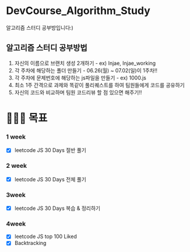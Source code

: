 # DevCourse_Algorithm_Study

알고리즘 스터디 공부방입니다:)

## 알고리즘 스터디 공부방법

1. 자신의 이름으로 브랜치 생성 2개하기 - ex) Injae, Injae_working
2. 각 주차에 해당하는 폴더 만들기 - 06.26(월) ~ 07.02(일)이 1주차!!
3. 각 주차에 문제번호에 해당하는 js파일을 만들기 - ex) 1000.js
4. 최소 1주 간격으로 과제와 똑같이 풀리퀘스트를 하여 팀원들에게 코드를 공유하기
5. 자신의 코드와 비교하며 팀원 코드리뷰 할 점 있으면 해주기!!
   
# 👩🏻‍💻 목표

### 1 week 

- [x] leetcode JS 30 Days 절반 풀기

### 2 week

- [x] leetcode JS 30 Days 전체 풀기

### 3week

- [x] leetcode JS 30 Days 복습 & 정리하기

### 4week

- [x] leetcode JS top 100 Liked
 - [x] Backtracking